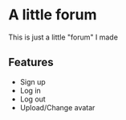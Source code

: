 # A little forum

This is just a little "forum" I made

## Features

- Sign up
- Log in
- Log out
- Upload/Change avatar

